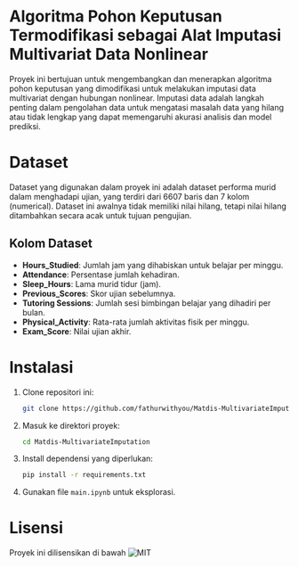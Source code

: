 # Algoritma Pohon Keputusan Termodifikasi sebagai Alat Imputasi Multivariat Data Nonlinear

Proyek ini bertujuan untuk mengembangkan dan menerapkan algoritma pohon keputusan yang dimodifikasi untuk melakukan imputasi data multivariat dengan hubungan nonlinear. Imputasi data adalah langkah penting dalam pengolahan data untuk mengatasi masalah data yang hilang atau tidak lengkap yang dapat memengaruhi akurasi analisis dan model prediksi.

# Dataset
Dataset yang digunakan dalam proyek ini adalah dataset performa murid dalam menghadapi ujian, yang terdiri dari 6607 baris dan 7 kolom (numerical). Dataset ini awalnya tidak memiliki nilai hilang, tetapi nilai hilang ditambahkan secara acak untuk tujuan pengujian.

## Kolom Dataset
- **Hours_Studied**: Jumlah jam yang dihabiskan untuk belajar per minggu.
- **Attendance**: Persentase jumlah kehadiran.
- **Sleep_Hours**: Lama murid tidur (jam).
- **Previous_Scores**: Skor ujian sebelumnya.
- **Tutoring Sessions**: Jumlah sesi bimbingan belajar yang dihadiri per bulan.
- **Physical_Activity**: Rata-rata jumlah aktivitas fisik per minggu.
- **Exam_Score**: Nilai ujian akhir.

# Instalasi
1. Clone repositori ini:
   ```bash
   git clone https://github.com/fathurwithyou/Matdis-MultivariateImputation.git
   ```
2. Masuk ke direktori proyek:
   ```bash
   cd Matdis-MultivariateImputation
   ```
3. Install dependensi yang diperlukan:
   ```bash
   pip install -r requirements.txt
   ```
4. Gunakan file `main.ipynb` untuk eksplorasi.

# Lisensi
Proyek ini dilisensikan di bawah ![MIT](LICENSE)